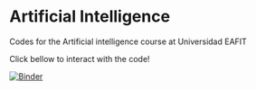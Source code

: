 # Artificial Intelligence

Codes for the Artificial intelligence course at Universidad EAFIT

Click bellow to interact with the code!

[![Binder](https://mybinder.org/badge_logo.svg)](https://mybinder.org/v2/gh/CamiVasz/AI/master)

